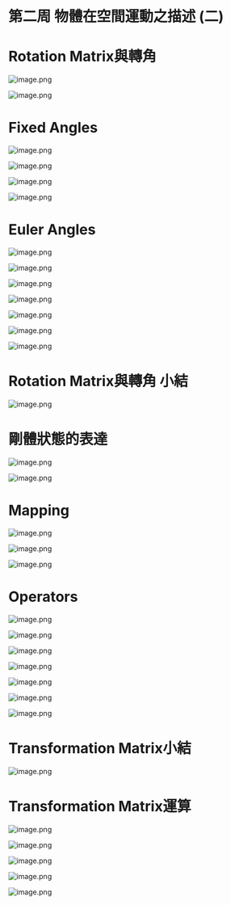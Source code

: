 # 第二周 物體在空間運動之描述 (二)

# Rotation Matrix與轉角

![image.png](%E7%AC%AC%E4%BA%8C%E5%91%A8%20%E7%89%A9%E9%AB%94%E5%9C%A8%E7%A9%BA%E9%96%93%E9%81%8B%E5%8B%95%E4%B9%8B%E6%8F%8F%E8%BF%B0%20(%E4%BA%8C)%20c5eb0a0ebf3b46028c2461674d1faca2/image.png)

![image.png](%E7%AC%AC%E4%BA%8C%E5%91%A8%20%E7%89%A9%E9%AB%94%E5%9C%A8%E7%A9%BA%E9%96%93%E9%81%8B%E5%8B%95%E4%B9%8B%E6%8F%8F%E8%BF%B0%20(%E4%BA%8C)%20c5eb0a0ebf3b46028c2461674d1faca2/image%201.png)

# Fixed Angles

![image.png](%E7%AC%AC%E4%BA%8C%E5%91%A8%20%E7%89%A9%E9%AB%94%E5%9C%A8%E7%A9%BA%E9%96%93%E9%81%8B%E5%8B%95%E4%B9%8B%E6%8F%8F%E8%BF%B0%20(%E4%BA%8C)%20c5eb0a0ebf3b46028c2461674d1faca2/image%202.png)

![image.png](%E7%AC%AC%E4%BA%8C%E5%91%A8%20%E7%89%A9%E9%AB%94%E5%9C%A8%E7%A9%BA%E9%96%93%E9%81%8B%E5%8B%95%E4%B9%8B%E6%8F%8F%E8%BF%B0%20(%E4%BA%8C)%20c5eb0a0ebf3b46028c2461674d1faca2/image%203.png)

![image.png](%E7%AC%AC%E4%BA%8C%E5%91%A8%20%E7%89%A9%E9%AB%94%E5%9C%A8%E7%A9%BA%E9%96%93%E9%81%8B%E5%8B%95%E4%B9%8B%E6%8F%8F%E8%BF%B0%20(%E4%BA%8C)%20c5eb0a0ebf3b46028c2461674d1faca2/image%204.png)

![image.png](%E7%AC%AC%E4%BA%8C%E5%91%A8%20%E7%89%A9%E9%AB%94%E5%9C%A8%E7%A9%BA%E9%96%93%E9%81%8B%E5%8B%95%E4%B9%8B%E6%8F%8F%E8%BF%B0%20(%E4%BA%8C)%20c5eb0a0ebf3b46028c2461674d1faca2/image%205.png)

# Euler Angles

![image.png](%E7%AC%AC%E4%BA%8C%E5%91%A8%20%E7%89%A9%E9%AB%94%E5%9C%A8%E7%A9%BA%E9%96%93%E9%81%8B%E5%8B%95%E4%B9%8B%E6%8F%8F%E8%BF%B0%20(%E4%BA%8C)%20c5eb0a0ebf3b46028c2461674d1faca2/image%206.png)

![image.png](%E7%AC%AC%E4%BA%8C%E5%91%A8%20%E7%89%A9%E9%AB%94%E5%9C%A8%E7%A9%BA%E9%96%93%E9%81%8B%E5%8B%95%E4%B9%8B%E6%8F%8F%E8%BF%B0%20(%E4%BA%8C)%20c5eb0a0ebf3b46028c2461674d1faca2/image%207.png)

![image.png](%E7%AC%AC%E4%BA%8C%E5%91%A8%20%E7%89%A9%E9%AB%94%E5%9C%A8%E7%A9%BA%E9%96%93%E9%81%8B%E5%8B%95%E4%B9%8B%E6%8F%8F%E8%BF%B0%20(%E4%BA%8C)%20c5eb0a0ebf3b46028c2461674d1faca2/image%208.png)

![image.png](%E7%AC%AC%E4%BA%8C%E5%91%A8%20%E7%89%A9%E9%AB%94%E5%9C%A8%E7%A9%BA%E9%96%93%E9%81%8B%E5%8B%95%E4%B9%8B%E6%8F%8F%E8%BF%B0%20(%E4%BA%8C)%20c5eb0a0ebf3b46028c2461674d1faca2/image%209.png)

![image.png](%E7%AC%AC%E4%BA%8C%E5%91%A8%20%E7%89%A9%E9%AB%94%E5%9C%A8%E7%A9%BA%E9%96%93%E9%81%8B%E5%8B%95%E4%B9%8B%E6%8F%8F%E8%BF%B0%20(%E4%BA%8C)%20c5eb0a0ebf3b46028c2461674d1faca2/image%2010.png)

![image.png](%E7%AC%AC%E4%BA%8C%E5%91%A8%20%E7%89%A9%E9%AB%94%E5%9C%A8%E7%A9%BA%E9%96%93%E9%81%8B%E5%8B%95%E4%B9%8B%E6%8F%8F%E8%BF%B0%20(%E4%BA%8C)%20c5eb0a0ebf3b46028c2461674d1faca2/image%2011.png)

![image.png](%E7%AC%AC%E4%BA%8C%E5%91%A8%20%E7%89%A9%E9%AB%94%E5%9C%A8%E7%A9%BA%E9%96%93%E9%81%8B%E5%8B%95%E4%B9%8B%E6%8F%8F%E8%BF%B0%20(%E4%BA%8C)%20c5eb0a0ebf3b46028c2461674d1faca2/image%2012.png)

# Rotation Matrix與轉角 小結

![image.png](%E7%AC%AC%E4%BA%8C%E5%91%A8%20%E7%89%A9%E9%AB%94%E5%9C%A8%E7%A9%BA%E9%96%93%E9%81%8B%E5%8B%95%E4%B9%8B%E6%8F%8F%E8%BF%B0%20(%E4%BA%8C)%20c5eb0a0ebf3b46028c2461674d1faca2/image%2013.png)

# 剛體狀態的表達

![image.png](%E7%AC%AC%E4%BA%8C%E5%91%A8%20%E7%89%A9%E9%AB%94%E5%9C%A8%E7%A9%BA%E9%96%93%E9%81%8B%E5%8B%95%E4%B9%8B%E6%8F%8F%E8%BF%B0%20(%E4%BA%8C)%20c5eb0a0ebf3b46028c2461674d1faca2/image%2014.png)

![image.png](%E7%AC%AC%E4%BA%8C%E5%91%A8%20%E7%89%A9%E9%AB%94%E5%9C%A8%E7%A9%BA%E9%96%93%E9%81%8B%E5%8B%95%E4%B9%8B%E6%8F%8F%E8%BF%B0%20(%E4%BA%8C)%20c5eb0a0ebf3b46028c2461674d1faca2/image%2015.png)

# Mapping

![image.png](%E7%AC%AC%E4%BA%8C%E5%91%A8%20%E7%89%A9%E9%AB%94%E5%9C%A8%E7%A9%BA%E9%96%93%E9%81%8B%E5%8B%95%E4%B9%8B%E6%8F%8F%E8%BF%B0%20(%E4%BA%8C)%20c5eb0a0ebf3b46028c2461674d1faca2/image%2016.png)

![image.png](%E7%AC%AC%E4%BA%8C%E5%91%A8%20%E7%89%A9%E9%AB%94%E5%9C%A8%E7%A9%BA%E9%96%93%E9%81%8B%E5%8B%95%E4%B9%8B%E6%8F%8F%E8%BF%B0%20(%E4%BA%8C)%20c5eb0a0ebf3b46028c2461674d1faca2/image%2017.png)

![image.png](%E7%AC%AC%E4%BA%8C%E5%91%A8%20%E7%89%A9%E9%AB%94%E5%9C%A8%E7%A9%BA%E9%96%93%E9%81%8B%E5%8B%95%E4%B9%8B%E6%8F%8F%E8%BF%B0%20(%E4%BA%8C)%20c5eb0a0ebf3b46028c2461674d1faca2/image%2018.png)

# Operators

![image.png](%E7%AC%AC%E4%BA%8C%E5%91%A8%20%E7%89%A9%E9%AB%94%E5%9C%A8%E7%A9%BA%E9%96%93%E9%81%8B%E5%8B%95%E4%B9%8B%E6%8F%8F%E8%BF%B0%20(%E4%BA%8C)%20c5eb0a0ebf3b46028c2461674d1faca2/image%2019.png)

![image.png](%E7%AC%AC%E4%BA%8C%E5%91%A8%20%E7%89%A9%E9%AB%94%E5%9C%A8%E7%A9%BA%E9%96%93%E9%81%8B%E5%8B%95%E4%B9%8B%E6%8F%8F%E8%BF%B0%20(%E4%BA%8C)%20c5eb0a0ebf3b46028c2461674d1faca2/image%2020.png)

![image.png](%E7%AC%AC%E4%BA%8C%E5%91%A8%20%E7%89%A9%E9%AB%94%E5%9C%A8%E7%A9%BA%E9%96%93%E9%81%8B%E5%8B%95%E4%B9%8B%E6%8F%8F%E8%BF%B0%20(%E4%BA%8C)%20c5eb0a0ebf3b46028c2461674d1faca2/image%2021.png)

![image.png](%E7%AC%AC%E4%BA%8C%E5%91%A8%20%E7%89%A9%E9%AB%94%E5%9C%A8%E7%A9%BA%E9%96%93%E9%81%8B%E5%8B%95%E4%B9%8B%E6%8F%8F%E8%BF%B0%20(%E4%BA%8C)%20c5eb0a0ebf3b46028c2461674d1faca2/image%2022.png)

![image.png](%E7%AC%AC%E4%BA%8C%E5%91%A8%20%E7%89%A9%E9%AB%94%E5%9C%A8%E7%A9%BA%E9%96%93%E9%81%8B%E5%8B%95%E4%B9%8B%E6%8F%8F%E8%BF%B0%20(%E4%BA%8C)%20c5eb0a0ebf3b46028c2461674d1faca2/image%2023.png)

![image.png](%E7%AC%AC%E4%BA%8C%E5%91%A8%20%E7%89%A9%E9%AB%94%E5%9C%A8%E7%A9%BA%E9%96%93%E9%81%8B%E5%8B%95%E4%B9%8B%E6%8F%8F%E8%BF%B0%20(%E4%BA%8C)%20c5eb0a0ebf3b46028c2461674d1faca2/image%2024.png)

![image.png](%E7%AC%AC%E4%BA%8C%E5%91%A8%20%E7%89%A9%E9%AB%94%E5%9C%A8%E7%A9%BA%E9%96%93%E9%81%8B%E5%8B%95%E4%B9%8B%E6%8F%8F%E8%BF%B0%20(%E4%BA%8C)%20c5eb0a0ebf3b46028c2461674d1faca2/image%2025.png)

# Transformation Matrix小結

![image.png](%E7%AC%AC%E4%BA%8C%E5%91%A8%20%E7%89%A9%E9%AB%94%E5%9C%A8%E7%A9%BA%E9%96%93%E9%81%8B%E5%8B%95%E4%B9%8B%E6%8F%8F%E8%BF%B0%20(%E4%BA%8C)%20c5eb0a0ebf3b46028c2461674d1faca2/image%2026.png)

# Transformation Matrix運算

![image.png](%E7%AC%AC%E4%BA%8C%E5%91%A8%20%E7%89%A9%E9%AB%94%E5%9C%A8%E7%A9%BA%E9%96%93%E9%81%8B%E5%8B%95%E4%B9%8B%E6%8F%8F%E8%BF%B0%20(%E4%BA%8C)%20c5eb0a0ebf3b46028c2461674d1faca2/image%2027.png)

![image.png](%E7%AC%AC%E4%BA%8C%E5%91%A8%20%E7%89%A9%E9%AB%94%E5%9C%A8%E7%A9%BA%E9%96%93%E9%81%8B%E5%8B%95%E4%B9%8B%E6%8F%8F%E8%BF%B0%20(%E4%BA%8C)%20c5eb0a0ebf3b46028c2461674d1faca2/image%2028.png)

![image.png](%E7%AC%AC%E4%BA%8C%E5%91%A8%20%E7%89%A9%E9%AB%94%E5%9C%A8%E7%A9%BA%E9%96%93%E9%81%8B%E5%8B%95%E4%B9%8B%E6%8F%8F%E8%BF%B0%20(%E4%BA%8C)%20c5eb0a0ebf3b46028c2461674d1faca2/image%2029.png)

![image.png](%E7%AC%AC%E4%BA%8C%E5%91%A8%20%E7%89%A9%E9%AB%94%E5%9C%A8%E7%A9%BA%E9%96%93%E9%81%8B%E5%8B%95%E4%B9%8B%E6%8F%8F%E8%BF%B0%20(%E4%BA%8C)%20c5eb0a0ebf3b46028c2461674d1faca2/image%2030.png)

![image.png](%E7%AC%AC%E4%BA%8C%E5%91%A8%20%E7%89%A9%E9%AB%94%E5%9C%A8%E7%A9%BA%E9%96%93%E9%81%8B%E5%8B%95%E4%B9%8B%E6%8F%8F%E8%BF%B0%20(%E4%BA%8C)%20c5eb0a0ebf3b46028c2461674d1faca2/image%2031.png)